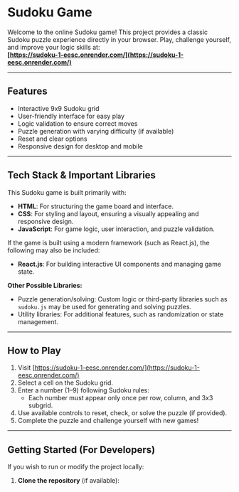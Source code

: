# Sudoku Game

Welcome to the online Sudoku game! This project provides a classic Sudoku puzzle experience directly in your browser. Play, challenge yourself, and improve your logic skills at:  
**[https://sudoku-1-eesc.onrender.com/](https://sudoku-1-eesc.onrender.com/)**

---

## Features

- Interactive 9x9 Sudoku grid
- User-friendly interface for easy play
- Logic validation to ensure correct moves
- Puzzle generation with varying difficulty (if available)
- Reset and clear options
- Responsive design for desktop and mobile

---

## Tech Stack & Important Libraries

This Sudoku game is built primarily with:

- **HTML**: For structuring the game board and interface.
- **CSS**: For styling and layout, ensuring a visually appealing and responsive design.
- **JavaScript**: For game logic, user interaction, and puzzle validation.

If the game is built using a modern framework (such as React.js), the following may also be included:

- **React.js**: For building interactive UI components and managing game state.

**Other Possible Libraries:**
- Puzzle generation/solving: Custom logic or third-party libraries such as `sudoku.js` may be used for generating and solving puzzles.
- Utility libraries: For additional features, such as randomization or state management.

---

## How to Play

1. Visit [https://sudoku-1-eesc.onrender.com/](https://sudoku-1-eesc.onrender.com/)
2. Select a cell on the Sudoku grid.
3. Enter a number (1–9) following Sudoku rules:
   - Each number must appear only once per row, column, and 3x3 subgrid.
4. Use available controls to reset, check, or solve the puzzle (if provided).
5. Complete the puzzle and challenge yourself with new games!

---

## Getting Started (For Developers)

If you wish to run or modify the project locally:

1. **Clone the repository** (if available):

